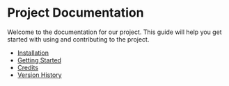 # Project Documentation

Welcome to the documentation for our project. This guide will help you get started with using and contributing to the project.

- [Installation](installation.md)
- [Getting Started](getting-started.md)
- [Credits](credits.md)
- [Version History](version-history.md)